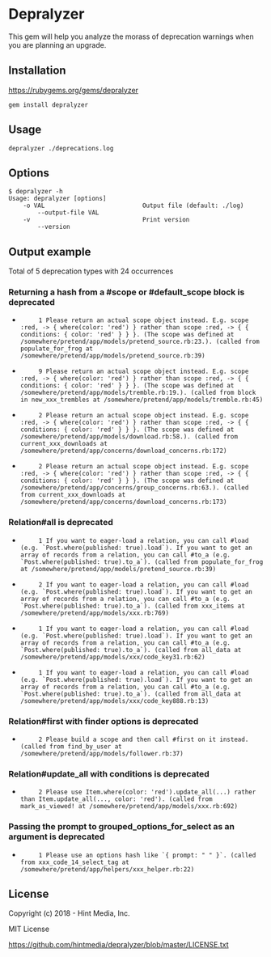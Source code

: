 # Depralyzer

This gem will help you analyze the morass of deprecation warnings when you are planning an upgrade.


## Installation

https://rubygems.org/gems/depralyzer

    gem install depralyzer

## Usage

    depralyzer ./deprecations.log

## Options

```
$ depralyzer -h
Usage: depralyzer [options]
    -o VAL                           Output file (default: ./log)
        --output-file VAL
    -v                               Print version
        --version
```

## Output example

Total of 5 deprecation types with 24 occurrences

### Returning a hash from a #scope or #default_scope block is deprecated
-          1 Please return an actual scope object instead. E.g. scope :red, -> { where(color: 'red') } rather than scope :red, -> { { conditions: { color: 'red' } } }. (The scope was defined at /somewhere/pretend/app/models/pretend_source.rb:23.). (called from populate_for_frog at /somewhere/pretend/app/models/pretend_source.rb:39)
-          9 Please return an actual scope object instead. E.g. scope :red, -> { where(color: 'red') } rather than scope :red, -> { { conditions: { color: 'red' } } }. (The scope was defined at /somewhere/pretend/app/models/tremble.rb:19.). (called from block in new_xxx_trembles at /somewhere/pretend/app/models/tremble.rb:45)
-          2 Please return an actual scope object instead. E.g. scope :red, -> { where(color: 'red') } rather than scope :red, -> { { conditions: { color: 'red' } } }. (The scope was defined at /somewhere/pretend/app/models/download.rb:58.). (called from current_xxx_downloads at /somewhere/pretend/app/concerns/download_concerns.rb:172)
-          2 Please return an actual scope object instead. E.g. scope :red, -> { where(color: 'red') } rather than scope :red, -> { { conditions: { color: 'red' } } }. (The scope was defined at /somewhere/pretend/app/concerns/group_concerns.rb:63.). (called from current_xxx_downloads at /somewhere/pretend/app/concerns/download_concerns.rb:173)

### Relation#all is deprecated
-          1 If you want to eager-load a relation, you can call #load (e.g. `Post.where(published: true).load`). If you want to get an array of records from a relation, you can call #to_a (e.g. `Post.where(published: true).to_a`). (called from populate_for_frog at /somewhere/pretend/app/models/pretend_source.rb:39)
-          2 If you want to eager-load a relation, you can call #load (e.g. `Post.where(published: true).load`). If you want to get an array of records from a relation, you can call #to_a (e.g. `Post.where(published: true).to_a`). (called from xxx_items at /somewhere/pretend/app/models/xxx.rb:769)
-          1 If you want to eager-load a relation, you can call #load (e.g. `Post.where(published: true).load`). If you want to get an array of records from a relation, you can call #to_a (e.g. `Post.where(published: true).to_a`). (called from all_data at /somewhere/pretend/app/models/xxx/code_key31.rb:62)
-          1 If you want to eager-load a relation, you can call #load (e.g. `Post.where(published: true).load`). If you want to get an array of records from a relation, you can call #to_a (e.g. `Post.where(published: true).to_a`). (called from all_data at /somewhere/pretend/app/models/xxx/code_key888.rb:13)

### Relation#first with finder options is deprecated
-          2 Please build a scope and then call #first on it instead. (called from find_by_user at /somewhere/pretend/app/models/follower.rb:37)

### Relation#update_all with conditions is deprecated
-          2 Please use Item.where(color: 'red').update_all(...) rather than Item.update_all(..., color: 'red'). (called from mark_as_viewed! at /somewhere/pretend/app/models/xxx.rb:692)

### Passing the prompt to grouped_options_for_select as an argument is deprecated
-          1 Please use an options hash like `{ prompt: " " }`. (called from xxx_code_14_select_tag at /somewhere/pretend/app/helpers/xxx_helper.rb:22)


## License

Copyright (c) 2018 - Hint Media, Inc.

MIT License

https://github.com/hintmedia/depralyzer/blob/master/LICENSE.txt

